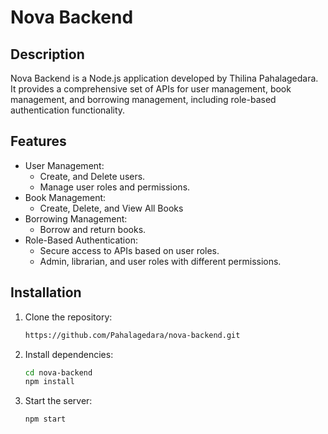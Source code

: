 # Nova Backend

## Description

Nova Backend is a Node.js application developed by Thilina Pahalagedara. It provides a comprehensive set of APIs for user management, book management, and borrowing management, including role-based authentication functionality.

## Features

- User Management:
  - Create, and Delete users.
  - Manage user roles and permissions.
- Book Management:
  - Create, Delete, and View All Books
- Borrowing Management:
  - Borrow and return books.
- Role-Based Authentication:
  - Secure access to APIs based on user roles.
  - Admin, librarian, and user roles with different permissions.

## Installation

1. Clone the repository:
   ```sh
   https://github.com/Pahalagedara/nova-backend.git

2. Install dependencies:
   ```sh
   cd nova-backend
   npm install
   

4. Start the server:
   ```sh
   npm start
   
